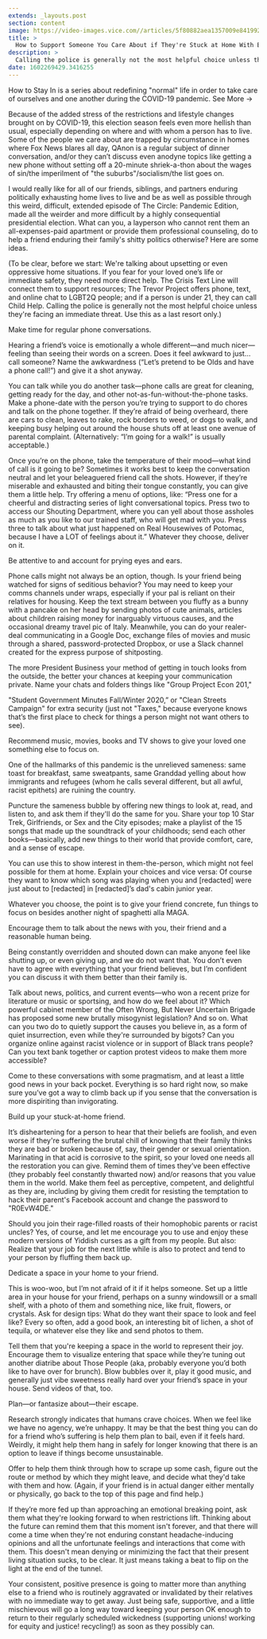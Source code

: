 ```yaml
--- 
extends: _layouts.post 
section: content 
image: https://video-images.vice.com//articles/5f80882aea1357009e841992/lede/1602263680440-gettyimages-634472443.jpeg?image-resize-opts=Y3JvcD0wLjk0Nzd4dzowLjc5ODR4aDsweHcsMC4xOTI0eGgmcmVzaXplPTEyMDA6KiZyZXNpemU9MTIwMDoq 
title: > 
  How to Support Someone You Care About if They're Stuck at Home With Bigots 
description: > 
  Calling the police is generally not the most helpful choice unless they're facing an immediate threat.Make a phone-date with the person you’re trying to support to do chores and talk on the phone together.However, if they’re miserable and exhausted and biting their tongue constantly, you can give them a little help.What can you two do to quietly support the causes you believe in, as a form of quiet insurrection, even while they're surrounded by bigots?If they’re more fed up than approaching an emotional breaking point, ask them what they're looking forward to when restrictions lift. 
date: 1602269429.3416255 
--- 
```

How to Stay In is a series about redefining "normal" life in order to take care of ourselves and one another during the COVID-19 pandemic. See More →

Because of the added stress of the restrictions and lifestyle changes brought on by COVID-19, this election season feels even more hellish than usual, especially depending on where and with whom a person has to live. Some of the people we care about are trapped by circumstance in homes where Fox News blares all day, QAnon is a regular subject of dinner conversation, and/or they can’t discuss even anodyne topics like getting a new phone without setting off a 20-minute shriek-a-thon about the wages of sin/the imperilment of "the suburbs"/socialism/the list goes on.

I would really like for all of our friends, siblings, and partners enduring politically exhausting home lives to live and be as well as possible through this weird, difficult, extended episode of The Circle: Pandemic Edition, made all the weirder and more difficult by a highly consequential presidential election. What can you, a layperson who cannot rent them an all-expenses-paid apartment or provide them professional counseling, do to help a friend enduring their family's shitty politics otherwise? Here are some ideas.

(To be clear, before we start: We're talking about upsetting or even oppressive home situations. If you fear for your loved one’s life or immediate safety, they need more direct help. The Crisis Text Line will connect them to support resources; The Trevor Project offers phone, text, and online chat to LGBT2Q people; and if a person is under 21, they can call Child Help. Calling the police is generally not the most helpful choice unless they're facing an immediate threat. Use this as a last resort only.)

Make time for regular phone conversations.

Hearing a friend’s voice is emotionally a whole different—and much nicer— feeling than seeing their words on a screen. Does it feel awkward to just… call someone? Name the awkwardness (“Let’s pretend to be Olds and have a phone call!”) and give it a shot anyway.

You can talk while you do another task—phone calls are great for cleaning, getting ready for the day, and other not-as-fun-without-the-phone tasks. Make a phone-date with the person you’re trying to support to do chores and talk on the phone together. If they’re afraid of being overheard, there are cars to clean, leaves to rake, rock borders to weed, or dogs to walk, and keeping busy helping out around the house shuts off at least one avenue of parental complaint. (Alternatively: “I’m going for a walk!” is usually acceptable.)

Once you’re on the phone, take the temperature of their mood—what kind of call is it going to be? Sometimes it works best to keep the conversation neutral and let your beleaguered friend call the shots. However, if they’re miserable and exhausted and biting their tongue constantly, you can give them a little help. Try offering a menu of options, like: “Press one for a cheerful and distracting series of light conversational topics. Press two to access our Shouting Department, where you can yell about those assholes as much as you like to our trained staff, who will get mad with you. Press three to talk about what just happened on Real Housewives of Potomac, because I have a LOT of feelings about it.” Whatever they choose, deliver on it.

Be attentive to and account for prying eyes and ears.

Phone calls might not always be an option, though. Is your friend being watched for signs of seditious behavior? You may need to keep your comms channels under wraps, especially if your pal is reliant on their relatives for housing. Keep the text stream between you fluffy as a bunny with a pancake on her head by sending photos of cute animals, articles about children raising money for inarguably virtuous causes, and the occasional dreamy travel pic of Italy. Meanwhile, you can do your realer-deal communicating in a Google Doc, exchange files of movies and music through a shared, password-protected Dropbox, or use a Slack channel created for the express purpose of shitposting.

The more President Business your method of getting in touch looks from the outside, the better your chances at keeping your communication private. Name your chats and folders things like "Group Project Econ 201,"

"Student Government Minutes Fall/Winter 2020,” or "Clean Streets Campaign" for extra security (just not "Taxes," because everyone knows that’s the first place to check for things a person might not want others to see).

Recommend music, movies, books and TV shows to give your loved one something else to focus on.

One of the hallmarks of this pandemic is the unrelieved sameness: same toast for breakfast, same sweatpants, same Granddad yelling about how immigrants and refugees (whom he calls several different, but all awful, racist epithets) are ruining the country.

Puncture the sameness bubble by offering new things to look at, read, and listen to, and ask them if they'll do the same for you. Share your top 10 Star Trek, Girlfriends, or Sex and the City episodes; make a playlist of the 15 songs that made up the soundtrack of your childhoods; send each other books—basically, add new things to their world that provide comfort, care, and a sense of escape.

You can use this to show interest in them-the-person, which might not feel possible for them at home. Explain your choices and vice versa: Of course they want to know which song was playing when you and [redacted] were just about to [redacted] in [redacted]’s dad's cabin junior year.

Whatever you choose, the point is to give your friend concrete, fun things to focus on besides another night of spaghetti alla MAGA.

Encourage them to talk about the news with you, their friend and a reasonable human being.

Being constantly overridden and shouted down can make anyone feel like shutting up, or even giving up, and we do not want that. You don’t even have to agree with everything that your friend believes, but I’m confident you can discuss it with them better than their family is.

Talk about news, politics, and current events—who won a recent prize for literature or music or sportsing, and how do we feel about it? Which powerful cabinet member of the Often Wrong, But Never Uncertain Brigade has proposed some new brutally misogynist legislation? And so on. What can you two do to quietly support the causes you believe in, as a form of quiet insurrection, even while they're surrounded by bigots? Can you organize online against racist violence or in support of Black trans people? Can you text bank together or caption protest videos to make them more accessible?

Come to these conversations with some pragmatism, and at least a little good news in your back pocket. Everything is so hard right now, so make sure you’ve got a way to climb back up if you sense that the conversation is more dispiriting than invigorating.

Build up your stuck-at-home friend.

It’s disheartening for a person to hear that their beliefs are foolish, and even worse if they're suffering the brutal chill of knowing that their family thinks they are bad or broken because of, say, their gender or sexual orientation. Marinating in that acid is corrosive to the spirit, so your loved one needs all the restoration you can give. Remind them of times they’ve been effective (they probably feel constantly thwarted now) and/or reasons that you value them in the world. Make them feel as perceptive, competent, and delightful as they are, including by giving them credit for resisting the temptation to hack their parent's Facebook account and change the password to "R0EvW4DE."

Should you join their rage-filled roasts of their homophobic parents or racist uncles? Yes, of course, and let me encourage you to use and enjoy these modern versions of Yiddish curses as a gift from my people. But also: Realize that your job for the next little while is also to protect and tend to your person by fluffing them back up.

Dedicate a space in your home to your friend.

This is woo-woo, but I’m not afraid of it if it helps someone. Set up a little area in your house for your friend, perhaps on a sunny windowsill or a small shelf, with a photo of them and something nice, like fruit, flowers, or crystals. Ask for design tips: What do they want their space to look and feel like? Every so often, add a good book, an interesting bit of lichen, a shot of tequila, or whatever else they like and send photos to them.

Tell them that you're keeping a space in the world to represent their joy. Encourage them to visualize entering that space while they’re tuning out another diatribe about Those People (aka, probably everyone you’d both like to have over for brunch). Blow bubbles over it, play it good music, and generally just vibe sweetness really hard over your friend’s space in your house. Send videos of that, too.

Plan—or fantasize about—their escape.

Research strongly indicates that humans crave choices. When we feel like we have no agency, we’re unhappy. It may be that the best thing you can do for a friend who’s suffering is help them plan to bail, even if it feels hard. Weirdly, it might help them hang in safely for longer knowing that there is an option to leave if things become unsustainable.

Offer to help them think through how to scrape up some cash, figure out the route or method by which they might leave, and decide what they'd take with them and how. (Again, if your friend is in actual danger either mentally or physically, go back to the top of this page and find help.)

If they’re more fed up than approaching an emotional breaking point, ask them what they're looking forward to when restrictions lift. Thinking about the future can remind them that this moment isn't forever, and that there will come a time when they're not enduring constant headache-inducing opinions and all the unfortunate feelings and interactions that come with them. This doesn't mean denying or minimizing the fact that their present living situation sucks, to be clear. It just means taking a beat to flip on the light at the end of the tunnel.

Your consistent, positive presence is going to matter more than anything else to a friend who is routinely aggravated or invalidated by their relatives with no immediate way to get away. Just being safe, supportive, and a little mischievous will go a long way toward keeping your person OK enough to return to their regularly scheduled wickedness (supporting unions! working for equity and justice! recycling!) as soon as they possibly can.